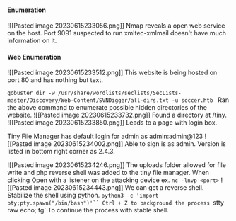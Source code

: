 #### Enumeration
![[Pasted image 20230615233056.png]]
Nmap reveals a open web service on the host.
Port 9091 suspected to run xmltec-xmlmail doesn't have much information on it.

#### Web Enumeration
![[Pasted image 20230615233512.png]]
This website is being hosted on port 80 and has nothing but text.

`gobuster dir -w /usr/share/wordlists/seclists/SecLists-master/Discovery/Web-Content/SVNDigger/all-dirs.txt -u soccer.htb
`
Ran the above command to enumerate possible hidden directories of the website.
![[Pasted image 20230615233732.png]]
Found a directory at /tiny.
![[Pasted image 20230615233850.png]]
Leads to a page with login box.

Tiny File Manager has default login for admin as admin:admin@123
![[Pasted image 20230615234002.png]]
Able to sign is as admin. Version is listed in bottom right corner as 2.4.3.

![[Pasted image 20230615234246.png]]
The uploads folder allowed for file write and php reverse shell was added to the tiny file manager. When clicking Open with a listener on the attacking device ex. `nc -lnvp <port>`
![[Pasted image 20230615234443.png]]
We can get a reverse shell.
Stabilize the shell using python.
`python3 -c 'import pty;pty.spawn("/bin/bash")'``
Ctrl + Z to background the process
`stty raw echo; fg`
To continue the process with stable shell.



